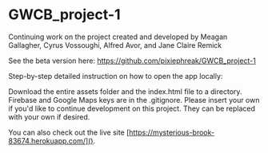 # GWCB_project-1

Continuing work on the project created and developed by Meagan Gallagher, Cyrus Vossoughi, Alfred Avor, and Jane Claire Remick

See the beta version here: https://github.com/pixiephreak/GWCB_project-1

Step-by-step detailed instruction on how to open the app locally:

Download the entire assets folder and the index.html file to a directory.
Firebase and Google Maps keys are in the .gitignore. Please insert your own if you'd like to continue development on this project.
They can be replaced with your own if desired.

You can also check out the live site [https://mysterious-brook-83674.herokuapp.com/]().
